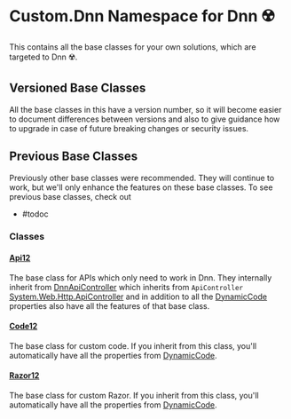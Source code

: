 ﻿---
uid: Custom.Dnn
summary: Namespace for base classes of custom code, razor and WebApis in DNN
# title: Custom.Dnn Namespace
---

# Custom.Dnn Namespace for Dnn ☢️

This contains all the base classes for your own solutions, which are targeted to Dnn ☢️. 

## Versioned Base Classes

All the base classes in this have a version number, so it will become easier to document differences between versions and also to give guidance how to upgrade in case of future breaking changes or security issues. 

## Previous Base Classes

Previously other base classes were recommended. They will continue to work, but we'll only enhance the features on these base classes. To see previous base classes, check out

* #todoc


### Classes

#### [Api12](xref:Custom.Dnn.Api12)

The base class for APIs which only need to work in Dnn. They internally inherit from [DnnApiController](https://dnndocs.com/api/DotNetNuke.Web.Api.DnnApiController.html) which inherits from `ApiController` [System.Web.Http.ApiController](https://docs.microsoft.com/en-us/dotnet/api/system.web.http.apicontroller) and in addition to all the [DynamicCode](xref:NetCode.DynamicCode.Index) properties also have all the features of that base class. 

#### [Code12](xref:Custom.Dnn.Code12)

The base class for custom code. If you inherit from this class, you'll automatically have all the properties from [DynamicCode](xref:NetCode.DynamicCode.Index).

#### [Razor12](xref:Custom.Dnn.Razor12)

The base class for custom Razor. If you inherit from this class, you'll automatically have all the properties from [DynamicCode](xref:NetCode.DynamicCode.Index).
